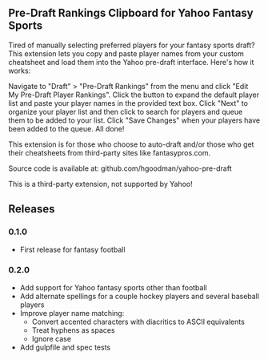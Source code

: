 ## Pre-Draft Rankings Clipboard for Yahoo Fantasy Sports

Tired of manually selecting preferred players for your fantasy sports draft? This extension lets you copy and paste player names from your custom cheatsheet and load them into the Yahoo pre-draft interface. Here's how it works:

Navigate to "Draft" > "Pre-Draft Rankings" from the menu and click "Edit My Pre-Draft Player Rankings". Click the button to expand the default player list and paste your player names in the provided text box. Click "Next" to organize your player list and then click to search for players and queue them to be added to your list. Click "Save Changes" when your players have been added to the queue. All done!

This extension is for those who choose to auto-draft and/or those who get their cheatsheets from third-party sites like fantasypros.com.

Source code is available at:
github.com/hgoodman/yahoo-pre-draft

This is a third-party extension, not supported by Yahoo!

## Releases

### 0.1.0
* First release for fantasy football

### 0.2.0
* Add support for Yahoo fantasy sports other than football
* Add alternate spellings for a couple hockey players and several baseball players
* Improve player name matching:
  * Convert accented characters with diacritics to ASCII equivalents
  * Treat hyphens as spaces
  * Ignore case
* Add gulpfile and spec tests
